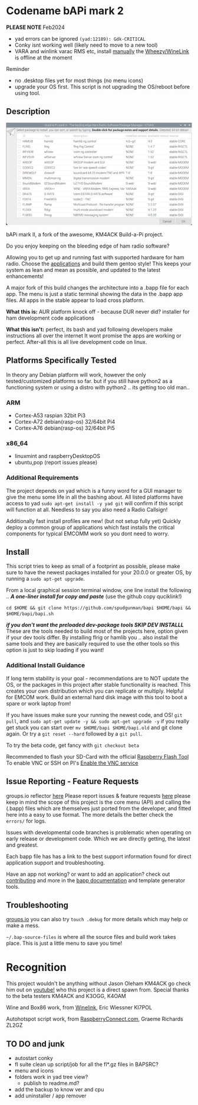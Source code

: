 # Codename bAPi mark 2

**PLEASE NOTE**
Feb2024
- yad errors can be ignored `(yad:12189): Gdk-CRITICAL`
- Conky isnt working well (likely need to move to a new tool)
- VARA and winlink varac RMS etc, install [manually](data/VARA.md) the [Wheezy/WineLink](https://github.com/WheezyE/Winelink/issues/72) is offline at the moment

Reminder
- no .desktop files yet for most things (no menu icons)
- upgrade your OS first. This script is not upgrading the OS/reboot before using tool.

## Description
![screenshot](data/screenshot.jpg)

bAPi mark II, a fork of the awesome, KM4ACK Build-a-Pi project.

Do you enjoy keeping on the bleeding edge of ham radio software?

Allowing you to get up and running fast with supported hardware for ham radio. Choose the [applications](data/app_db/app-db.md) and build them gentoo style! This keeps your system as lean and mean as possible, and updated to the latest enhancements!

A major fork of this build changes the architecture into a .bapp file for each app. The menu is just a static terminal showing the data in the .bapp app files. All apps in the stable appear to load cross platform.

**What this is:** AUR platform knock off -  because DUR never did? installer for ham development code applications

**What this isn't:** perfect, its bash and yad following developers make instructions all over the internet It wont promise the apps are working or perfect. After-all this is all live development code on linux.

## Platforms Specifically Tested
In theory any Debian platform will work, however the only tested/customized platforms so far. but if you still have python2 as a functioning system or using a distro with python2 .. its getting too old man..

### ARM
- Cortex-A53 raspian 32bit Pi3
- Cortex-A72 debian(rasp-os) 32/64bit Pi4
- Cortex-A76 debian(rasp-os) 32/64bit Pi5
 
### x86_64
- linuxmint and raspberryDesktopOS
- ubuntu,pop (report issues please)

### Additional Requirements
The project depends on yad which is a funny word for a GUI manager to give the menu some life in all the bashing about. All listed platforms have access to yad `sudo apt-get install -y yad git` will confirm if this script will function at all. Needless to say you also need a Radio Callsign!

Additionally fast install profiles are new! (but not setup fully yet) Quickly deploy a common group of applications which fast installs the critical components for typical EMCOMM work so you dont need to worry.

## Install
This script tries to keep as small of a footprint as possible, please make sure to have the newest packages installed for your 20.0.0 or greater OS, by running a `sudo apt-get upgrade`.

From a local graphical session terminal window, one line install the following ..
***A one-liner install for copy and paste*** (use the github copy quciklink!)
```
cd $HOME && git clone https://github.com/spudgunman/bapi $HOME/bapi && $HOME/bapi/bapi.sh
```
***if you don't want the preloaded dev-package tools SKIP DEV INSTALLL***
These are the tools needed to build most of the projects here, option given if your dev tools differ. By installing flrig or hamlib you .. also install the same tools and they are basically required to use the other tools so this option is just to skip loading if you want!

### Additional Install Guidance
If long term stability is your goal - recommendations are to NOT update the OS, or the packages in this project after stable functionality is reached. This creates your own distribution which you can replicate or multiply. Helpful for EMCOM work. Build an external hard disk image with this tool to boot a spare or work laptop from!

If you have issues make sure your running the newest code, and OS! `git pull`, and `sudo apt-get update -y && sudo apt-get upgrade -y` if you really get stuck you can start over `mv $HOME/bapi $HOME/bapi.old` and git clone again. Or try a `git reset --hard` followed by a `git pull`. 

To try the beta code, get fancy with `git checkout beta`

Recommended to flash your SD-Card with the official [Raspberry Flash Tool](https://www.raspberrypi.com/software/)
To enable VNC or SSH on PI's [Enable the VNC service](https://www.realvnc.com/en/blog/how-to-setup-vnc-connect-raspberry-pi/)

## Issue Reporting - Feature Requests

groups.io reflector [here](https://groups.io/g/bapi) Please report issues & feature requests [here](https://github.com/spudgunman/bapi/issues) please keep in mind the scope of this project is the core menu (API) and calling the (.bapp) files which are themselves just ported from the developer, and fitted here into a easy to use format. The more details the better check the `errors/` for logs.

Issues with developmental code branches is problematic when operating on early release or development code. Which we are directly getting, the latest and greatest. 

Each bapp file has has a link to the best support information found for direct application support and troubleshooting.

Have an app not working? or want to add an application? check out [contributing](/CONTRIBUTING.md) and more in the [bapp documentation](data/app_db/README.md) and template generator tools.

## Troubleshooting

[groups.io](https://groups.io/g/bapi) you can also try `touch .debug` for more details which may help or make a mess.

`~/.bap-source-files` is where all the source files and build work takes place. This is just a little menu to save you time!

# Recognition

This project wouldn't be anything without Jason Oleham KM4ACK go check him out on [youtube!](https://www.youtube.com/c/KM4ACK) who this project is a direct spawn from. Special thanks to the beta testers KM4ACK and K3OGG, K4OAM

Wine and Box86 work, from [Winelink](https://github.com/WheezyE/Winelink/), Eric Wiessner KI7POL

Autohotspot script work, from [RaspberryConnect.com](https://www.raspberryconnect.com), Graeme Richards ZL2GZ

## TO DO and junk

- autostart conky
- fl suite clean up script/job for all the fl*.gz files in BAPSRC?
- menu and icons
- folders work in yad tree view?
  - publish to readme.md?
- add the backup to know ver and cpu
- add uninstaller / app remover
